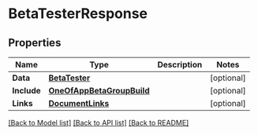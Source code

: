 # BetaTesterResponse

## Properties

Name | Type | Description | Notes
------------ | ------------- | ------------- | -------------
**Data** | [**BetaTester**](BetaTester.md) |  | [optional] 
**Include** | [**OneOfAppBetaGroupBuild**](oneOf&lt;App,BetaGroup,Build&gt;.md) |  | [optional] 
**Links** | [**DocumentLinks**](DocumentLinks.md) |  | [optional] 

[[Back to Model list]](../README.md#documentation-for-models) [[Back to API list]](../README.md#documentation-for-api-endpoints) [[Back to README]](../README.md)


